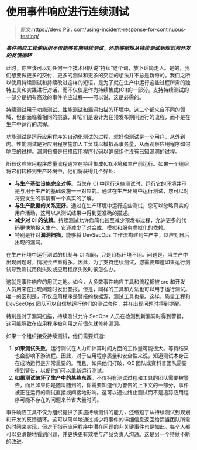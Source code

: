 # 使用事件响应进行连续测试

> 原文:[https://devo PS . com/using-incident-response-for-continuous-testing/](https://devops.com/using-incident-response-for-continuous-testing/)

***事件响应工具使组织不仅能够实施持续测试，还能够缩短从持续测试到规划和开发的反馈循环***

此时，你应该可以对任何一个技术团队说“持续”这个词，放下话筒走人。是的，我们想要做更多的交付、更多的测试和更多的交互的想法并不总是新奇的。我们之所以使用持续测试和持续改进这样的短语，是为了就在生产中运行这些过程所需的独特工具和实践进行对话，而不仅仅是作为持续集成(CI)的一部分。支持持续测试的一部分是拥有高效的事件响应过程——可以说，这是必需的。

持续测试[用于功能测试、性能测试和漏洞扫描](https://en.wikipedia.org/wiki/Continuous_testing)的环境中。这三个都来自不同的领域，但都面临着相同的挑战，即它们是设计为在预发布期间运行的流程，而不是在生产中运行的流程。

功能测试是运行应用程序的自动化测试的过程，就好像测试是一个用户，从外到内。性能测试是对应用程序施加人工负载以模拟高事务量，从而观察应用程序如何响应的过程。漏洞扫描是扫描应用程序代码以确保组件没有已知漏洞的过程。

所有这些应用程序质量流程通常在持续集成(CI)环境和生产前运行。如果一个组织将它们转移到生产环境中，他们将获得几个好处:

*   **与生产基础设施完全对等**。当您在 CI 中运行这些测试时，运行它的环境并不是与用于生产的基础设施一一对应的。通过在生产环境中运行测试，您可以对将要发生的事情有一个真实的了解。
*   **与生产数据的关系更好**。通过在生产环境中运行这些测试，您可以忽略真实的用户活动，这可以从测试结果中得到更准确的描述。
*   **减少对 CI 的依赖**。持续测试允许您简化甚至减少预发布过程，允许更多的代码更快地投入生产。它还减少了对合成、模拟和服务虚拟化的依赖。
*   特别是针对**漏洞扫描**，能够将 DevSecOps 工作流构建到生产中，以应对日后出现的漏洞。

在生产环境中运行测试的机制与 CI 相同，只是目标环境不同。问题是，当生产中出现问题时，情况会严重得多。因此，为了支持连续测试，您需要知道如果运行测试导致测试用例失败或应用程序失败时该怎么办。

这就是事件响应的用武之地。如今，大多数事件响应工具和流程都被 sre 和开发人员用来在出现问题时发出警报。但是，同样的工具和方法也可以用于运行测试。唯一的区别是，不仅应用程序是警报的数据源，测试工具也是。这样，质量工程和 DevSecOps 团队可以自信地运行他们的测试套件，并在出现问题时得到提醒。

特别是对于漏洞扫描，持续测试允许 SecOps 人员在检测到新漏洞时得到警报，这可能导致在应用程序被利用之前很久就修补漏洞。

如果一个组织接受持续测试，他们需要知道:

1.  **如果测试失败**。运行测试在人力和计算时间方面的工作量可能很大。等待结果也会影响下游流程。因此，对于应用程序质量和安全性来说，知道测试本身正在成功运行是非常重要的。而且，如果他们打破，QE 团队或赛科普团队需要得到警告，以便他们可以重新运行测试。
2.  **如果测试破坏了生产中的某些东西**。不仅拥有测试过程和工具的团队需要被警告，而且如果你是随叫随到的，你需要知道作为警告的上下文的一部分，事件被正在运行的测试直接或间接地影响。这可以通过终止测试而不是追踪应用程序可能不存在的问题来节省大量时间。

事件响应工具不仅为组织提供了实施持续测试的能力，还缩短了从持续测试到规划和开发的反馈循环。这可以简单地通过减少将事件的详细信息返回给适当团队所需的时间来实现，但对于指示应用程序中潜在问题的非关键事件也是如此。每个人都可以更清楚地看到问题，并更快更有效地与产品负责人沟通。这是另一个持续不断的改进。